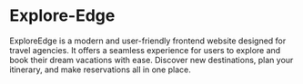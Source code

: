 # Explore-Edge
ExploreEdge is a modern and user-friendly frontend website designed for travel agencies. It offers a seamless experience for users to explore and book their dream vacations with ease. Discover new destinations, plan your itinerary, and make reservations all in one place.
